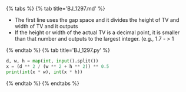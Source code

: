 {% tabs %}
{% tab title='BJ_1297.md' %}

* The first line uses the gap space and it divides the height of TV and width of TV and it outputs
* If the height or width of the actual TV is a decimal point, it is smaller than that number and outputs to the largest integer. (e.g., 1.7 - > 1

{% endtab %}
{% tab title='BJ_1297.py' %}

```py
d, w, h = map(int, input().split())
x = (d ** 2 / (w ** 2 + h ** 2)) ** 0.5
print(int(x * w), int(x * h))
```

{% endtab %}
{% endtabs %}